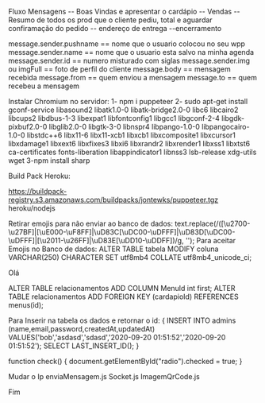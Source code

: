 Fluxo Mensagens
    -- Boas Vindas e apresentar o cardápio
    -- Vendas
    -- Resumo de todos os prod que o cliente pediu, total e aguardar confiramação do pedido
    -- endereço de entrega
    --encerramento



message.sender.pushname == nome que o usuario colocou no seu wpp
message.sender.name == nome que o usuario esta salvo na minha agenda
message.sender.id == numero misturado com siglas
message.sender.img ou imgFull == foto de perfil do cliente
message.body == mensagem recebida
message.from == quem enviou a mensagem
message.to == quem recebeu a mensagem


Instalar Chromium no servidor:
    1- npm i puppeteer
    2- sudo apt-get install gconf-service libasound2 libatk1.0-0 libatk-bridge2.0-0 libc6 libcairo2 libcups2 libdbus-1-3 libexpat1 libfontconfig1 libgcc1 libgconf-2-4 libgdk-pixbuf2.0-0 libglib2.0-0 libgtk-3-0 libnspr4 libpango-1.0-0 libpangocairo-1.0-0 libstdc++6 libx11-6 libx11-xcb1 libxcb1 libxcomposite1 libxcursor1 libxdamage1 libxext6 libxfixes3 libxi6 libxrandr2 libxrender1 libxss1 libxtst6 ca-certificates fonts-liberation libappindicator1 libnss3 lsb-release xdg-utils wget
    3-npm install sharp


Build Pack Heroku:

https://buildpack-registry.s3.amazonaws.com/buildpacks/jontewks/puppeteer.tgz
heroku/nodejs


Retirar emojis para não enviar ao banco de dados: text.replace(/([\u2700-\u27BF]|[\uE000-\uF8FF]|\uD83C[\uDC00-\uDFFF]|\uD83D[\uDC00-\uDFFF]|[\u2011-\u26FF]|\uD83E[\uDD10-\uDDFF])/g, '');
Para aceitar Emojis no Banco de dados: ALTER TABLE tabela MODIFY coluna VARCHAR(250) CHARACTER SET utf8mb4 COLLATE utf8mb4_unicode_ci;


Olá

ALTER TABLE relacionamentos ADD COLUMN MenuId int first;
ALTER TABLE relacionamentos ADD FOREIGN KEY (cardapioId) REFERENCES menus(id);

Para Inserir na tabela os dados e retornar o id: {
    INSERT INTO  admins (name,email,password,createdAt,updatedAt)
    VALUES('bob','asdasd','sdasd','2020-09-20 01:51:52','2020-09-20 01:51:52');
    SELECT LAST_INSERT_ID();
}



function check() {
  document.getElementById("radio").checked = true;
}

Mudar o Ip enviaMensagem.js Socket.js ImagemQrCode.js


Fim